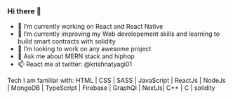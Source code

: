 ### Hi there 👋



- 🔭 I’m currently working on React and React Native
- 🌱 I’m currently improving my Web developement skills and learning to build smart contracts with solidity
- 👯 I’m looking to work on any awesome project
- 💬 Ask me about MERN stack and hiphop
- 📫 React me at twitter: @krishnatyagi01


Tech I am familiar with: HTML | CSS | SASS | JavaScript | ReactJs | NodeJs | MongoDB | TypeScript | Firebase | GraphQl | NextJs| C++ | C | solidity
